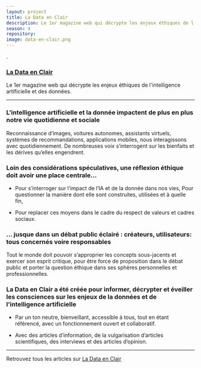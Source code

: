 ```yaml
---
layout: project
title: La Data en Clair
description: Le 1er magazine web qui décrypte les enjeux éthiques de l'intelligence artificielle et des données.
season: 4
repository:
image: data-en-clair.png
---
```


.


### [La Data en Clair](http://ladataenclair.fr/) 
Le 1er magazine web qui décrypte les enjeux éthiques de l'intelligence artificielle et des données.

___

### L’intelligence artificielle et la donnée impactent de plus en plus notre vie quotidienne et sociale

Reconnaissance d’images, voitures autonomes, assistants virtuels, systèmes de recommandations, applications mobiles, nous interagissons avec quotidiennement. De nombreuses voix s’interrogent sur les bienfaits et les dérives qu’elles engendrent.

### Loin des considérations spéculatives, une réflexion éthique doit avoir une place centrale…

* Pour s’interroger sur l’impact de l’IA et de la donnée dans nos vies, Pour questionner la manière dont elle sont construites, utilisées et à quelle fin,

* Pour replacer ces moyens dans le cadre du respect de valeurs et cadres sociaux.

### … jusque dans un débat public éclairé : créateurs, utilisateurs: tous concernés voire responsables

Tout le monde doit pouvoir s’approprier les concepts sous-jacents et exercer son esprit critique, pour être force de proposition dans le débat public et porter la question éthique dans ses sphères personnelles et professionnelles.

### La Data en Clair a été créée pour informer, décrypter et éveiller les consciences sur les enjeux de la données et de l’intelligence artificielle

* Par un ton neutre, bienveillant, accessible à tous, tout en étant référencé, avec un fonctionnement ouvert et collaboratif.

* Avec des articles d’information, de la vulgarisation d’articles scientifiques, des interviews et des articles d’opinion.

___

Retrouvez tous les articles sur [La Data en Clair](http://ladataenclair.fr/) 